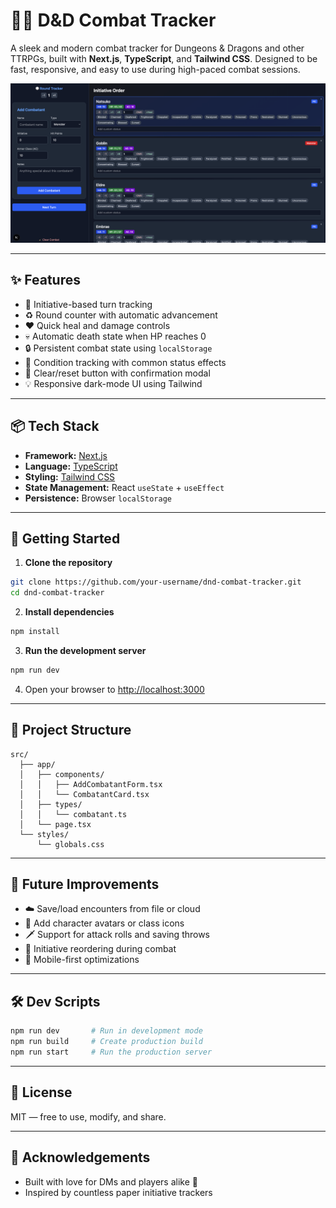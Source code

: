 # 🧙‍♂️ D&D Combat Tracker

A sleek and modern combat tracker for Dungeons & Dragons and other TTRPGs, built with **Next.js**, **TypeScript**, and **Tailwind CSS**. Designed to be fast, responsive, and easy to use during high-paced combat sessions.

![Combat Tracker Screenshot](./public/screenshot.png)

---

## ✨ Features

- 🎯 Initiative-based turn tracking
- ♻️ Round counter with automatic advancement
- ❤️ Quick heal and damage controls
- 💀 Automatic death state when HP reaches 0
- 🔒 Persistent combat state using `localStorage`
- 🧠 Condition tracking with common status effects
- 🧹 Clear/reset button with confirmation modal
- 💡 Responsive dark-mode UI using Tailwind

---

## 📦 Tech Stack

- **Framework:** [Next.js](https://nextjs.org/)
- **Language:** [TypeScript](https://www.typescriptlang.org/)
- **Styling:** [Tailwind CSS](https://tailwindcss.com/)
- **State Management:** React `useState` + `useEffect`
- **Persistence:** Browser `localStorage`

---

## 🚀 Getting Started

1. **Clone the repository**

```bash
git clone https://github.com/your-username/dnd-combat-tracker.git
cd dnd-combat-tracker
```

2. **Install dependencies**

```bash
npm install
```

3. **Run the development server**

```bash
npm run dev
```

4. Open your browser to [http://localhost:3000](http://localhost:3000)

---

## 📁 Project Structure

```
src/
  ├── app/
  │   ├── components/
  │   │   ├── AddCombatantForm.tsx
  │   │   └── CombatantCard.tsx
  │   ├── types/
  │   │   └── combatant.ts
  │   └── page.tsx
  └── styles/
      └── globals.css
```

---

## 🧪 Future Improvements

- ☁️ Save/load encounters from file or cloud
- 🧍 Add character avatars or class icons
- 🗡️ Support for attack rolls and saving throws
- 🔁 Initiative reordering during combat
- 📱 Mobile-first optimizations

---

## 🛠️ Dev Scripts

```bash
npm run dev       # Run in development mode
npm run build     # Create production build
npm run start     # Run the production server
```

---

## 📖 License

MIT — free to use, modify, and share.

---

## 👑 Acknowledgements

- Built with love for DMs and players alike 🐉
- Inspired by countless paper initiative trackers
